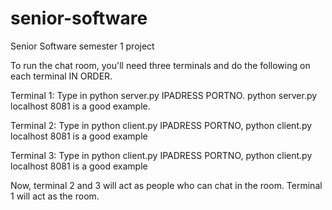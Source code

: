 # senior-software
Senior Software semester 1 project


To run the chat room, you'll need three terminals and do the following on each terminal IN ORDER.

Terminal 1:
Type in python server.py IPADRESS PORTNO. python server.py localhost 8081 is a good example.

Terminal 2:
Type in python client.py IPADRESS PORTNO, python client.py localhost 8081 is a good example


Terminal 3:
Type in python client.py IPADRESS PORTNO, python client.py localhost 8081 is a good example

Now, terminal 2 and 3 will act as people who can chat in the room. Terminal 1 will act as the room.
